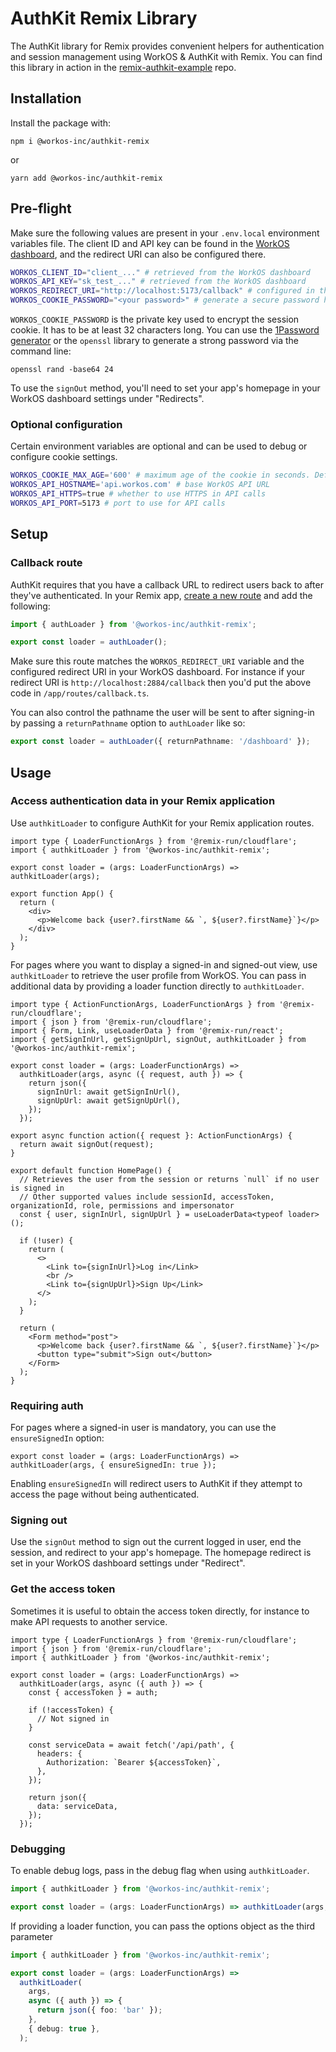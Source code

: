 # AuthKit Remix Library

The AuthKit library for Remix provides convenient helpers for authentication and session management using WorkOS & AuthKit with Remix. You can find this library in action in the [remix-authkit-example](https://github.com/workos/remix-authkit-example) repo.

## Installation

Install the package with:

```
npm i @workos-inc/authkit-remix
```

or

```
yarn add @workos-inc/authkit-remix
```

## Pre-flight

Make sure the following values are present in your `.env.local` environment variables file. The client ID and API key can be found in the [WorkOS dashboard](https://dashboard.workos.com), and the redirect URI can also be configured there.

```sh
WORKOS_CLIENT_ID="client_..." # retrieved from the WorkOS dashboard
WORKOS_API_KEY="sk_test_..." # retrieved from the WorkOS dashboard
WORKOS_REDIRECT_URI="http://localhost:5173/callback" # configured in the WorkOS dashboard
WORKOS_COOKIE_PASSWORD="<your password>" # generate a secure password here
```

`WORKOS_COOKIE_PASSWORD` is the private key used to encrypt the session cookie. It has to be at least 32 characters long. You can use the [1Password generator](https://1password.com/password-generator/) or the `openssl` library to generate a strong password via the command line:

```
openssl rand -base64 24
```

To use the `signOut` method, you'll need to set your app's homepage in your WorkOS dashboard settings under "Redirects".

### Optional configuration

Certain environment variables are optional and can be used to debug or configure cookie settings.

```sh
WORKOS_COOKIE_MAX_AGE='600' # maximum age of the cookie in seconds. Defaults to 400 days
WORKOS_API_HOSTNAME='api.workos.com' # base WorkOS API URL
WORKOS_API_HTTPS=true # whether to use HTTPS in API calls
WORKOS_API_PORT=5173 # port to use for API calls
```

## Setup

### Callback route

AuthKit requires that you have a callback URL to redirect users back to after they've authenticated. In your Remix app, [create a new route](https://remix.run/docs/en/main/discussion/routes) and add the following:

```ts
import { authLoader } from '@workos-inc/authkit-remix';

export const loader = authLoader();
```

Make sure this route matches the `WORKOS_REDIRECT_URI` variable and the configured redirect URI in your WorkOS dashboard. For instance if your redirect URI is `http://localhost:2884/callback` then you'd put the above code in `/app/routes/callback.ts`.

You can also control the pathname the user will be sent to after signing-in by passing a `returnPathname` option to `authLoader` like so:

```ts
export const loader = authLoader({ returnPathname: '/dashboard' });
```

## Usage

### Access authentication data in your Remix application

Use `authkitLoader` to configure AuthKit for your Remix application routes.

```tsx
import type { LoaderFunctionArgs } from '@remix-run/cloudflare';
import { authkitLoader } from '@workos-inc/authkit-remix';

export const loader = (args: LoaderFunctionArgs) => authkitLoader(args);

export function App() {
  return (
    <div>
      <p>Welcome back {user?.firstName && `, ${user?.firstName}`}</p>
    </div>
  );
}
```

For pages where you want to display a signed-in and signed-out view, use `authkitLoader` to retrieve the user profile from WorkOS. You can pass in additional data by providing a loader function directly to `authkitLoader`.

```tsx
import type { ActionFunctionArgs, LoaderFunctionArgs } from '@remix-run/cloudflare';
import { json } from '@remix-run/cloudflare';
import { Form, Link, useLoaderData } from '@remix-run/react';
import { getSignInUrl, getSignUpUrl, signOut, authkitLoader } from '@workos-inc/authkit-remix';

export const loader = (args: LoaderFunctionArgs) =>
  authkitLoader(args, async ({ request, auth }) => {
    return json({
      signInUrl: await getSignInUrl(),
      signUpUrl: await getSignUpUrl(),
    });
  });

export async function action({ request }: ActionFunctionArgs) {
  return await signOut(request);
}

export default function HomePage() {
  // Retrieves the user from the session or returns `null` if no user is signed in
  // Other supported values include sessionId, accessToken, organizationId, role, permissions and impersonator
  const { user, signInUrl, signUpUrl } = useLoaderData<typeof loader>();

  if (!user) {
    return (
      <>
        <Link to={signInUrl}>Log in</Link>
        <br />
        <Link to={signUpUrl}>Sign Up</Link>
      </>
    );
  }

  return (
    <Form method="post">
      <p>Welcome back {user?.firstName && `, ${user?.firstName}`}</p>
      <button type="submit">Sign out</button>
    </Form>
  );
}
```

### Requiring auth

For pages where a signed-in user is mandatory, you can use the `ensureSignedIn` option:

```tsx
export const loader = (args: LoaderFunctionArgs) => authkitLoader(args, { ensureSignedIn: true });
```

Enabling `ensureSignedIn` will redirect users to AuthKit if they attempt to access the page without being authenticated.

### Signing out

Use the `signOut` method to sign out the current logged in user, end the session, and redirect to your app's homepage. The homepage redirect is set in your WorkOS dashboard settings under "Redirect".

### Get the access token

Sometimes it is useful to obtain the access token directly, for instance to make API requests to another service.

```tsx
import type { LoaderFunctionArgs } from '@remix-run/cloudflare';
import { json } from '@remix-run/cloudflare';
import { authkitLoader } from '@workos-inc/authkit-remix';

export const loader = (args: LoaderFunctionArgs) =>
  authkitLoader(args, async ({ auth }) => {
    const { accessToken } = auth;

    if (!accessToken) {
      // Not signed in
    }

    const serviceData = await fetch('/api/path', {
      headers: {
        Authorization: `Bearer ${accessToken}`,
      },
    });

    return json({
      data: serviceData,
    });
  });
```

### Debugging

To enable debug logs, pass in the debug flag when using `authkitLoader`.

```ts
import { authkitLoader } from '@workos-inc/authkit-remix';

export const loader = (args: LoaderFunctionArgs) => authkitLoader(args, { debug: true });
```

If providing a loader function, you can pass the options object as the third parameter

```ts
import { authkitLoader } from '@workos-inc/authkit-remix';

export const loader = (args: LoaderFunctionArgs) =>
  authkitLoader(
    args,
    async ({ auth }) => {
      return json({ foo: 'bar' });
    },
    { debug: true },
  );
```
